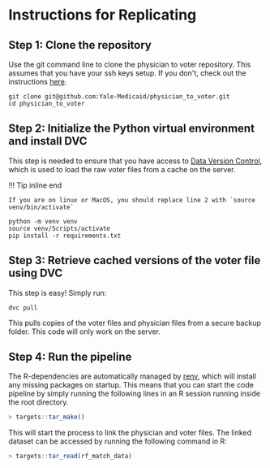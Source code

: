 # Instructions for Replicating

## Step 1: Clone the repository

Use the git command line to clone the physician to voter repository.  This
assumes that you have your ssh keys setup. If you don't, check out the
instructions
[here](https://docs.github.com/en/authentication/connecting-to-github-with-ssh/generating-a-new-ssh-key-and-adding-it-to-the-ssh-agent).

```
git clone git@github.com:Yale-Medicaid/physician_to_voter.git
cd physician_to_voter
```

## Step 2: Initialize the Python virtual environment and install DVC

This step is needed to ensure that you have access to [Data Version
Control](https://dvc.org/), which is used to load the raw voter files from a
cache on the server.

!!! Tip inline end

    If you are on linux or MacOS, you should replace line 2 with `source venv/bin/activate`


```
python -m venv venv
source venv/Scripts/activate
pip install -r requirements.txt
```


## Step 3: Retrieve cached versions of the voter file using DVC

This step is easy! Simply run:

```
dvc pull
```

This pulls copies of the voter files and physician files from a secure backup
folder. This code will only work on the server.

## Step 4: Run the pipeline

The R-dependencies are automatically managed by [renv](https://rstudio.github.io/renv/articles/renv.html), which will install any missing packages on startup. This means that you can start the code pipeline by simply running the following lines in an R session running inside the root directory.

```r
> targets::tar_make()
```

This will start the process to link the physician and voter files. The linked dataset can be accessed by running the following command in R:

```r
> targets::tar_read(rf_match_data)
```
